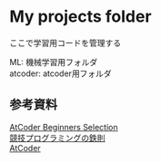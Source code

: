 # My projects folder
ここで学習用コードを管理する  

ML: 機械学習用フォルダ  
atcoder: atcoder用フォルダ  

## 参考資料  
[AtCoder Beginners Selection](https://atcoder.jp/contests/abs)  
[競技プログラミングの鉄則](https://atcoder.jp/contests/tessoku-book/tasks)  
[AtCoder](https://atcoder.jp/home)  